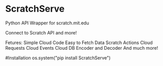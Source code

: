 # ScratchServe
Python API Wrapper for scratch.mit.edu

Connect to Scratch API and more!

Fetures:
Simple Cloud Code
Easy to Fetch Data
Scratch Actions
Cloud Requests
Cloud Events
Cloud DB
Encoder and Decoder
And much more!

#Installation
os.system("pip install ScratchServe")

